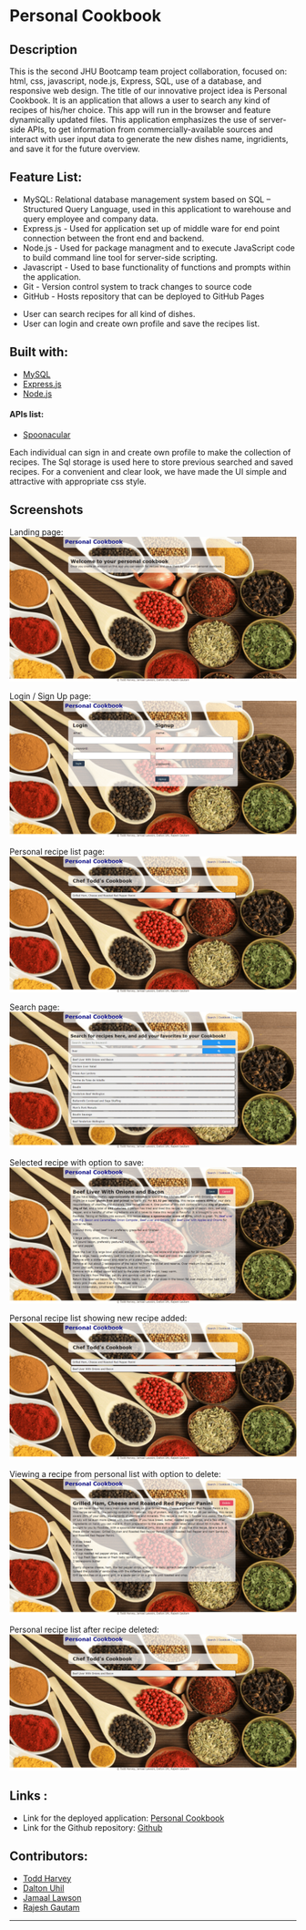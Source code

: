 # Personal Cookbook

## Description
This is the second JHU Bootcamp team project collaboration, focused on: html, css, javascript, node.js, Express, SQL, use of a database, and responsive web design. The title of our innovative project idea is Personal Cookbook. It is an application that allows a user to search any kind of recipes of his/her choice. This app will run in the browser and feature dynamically updated files. This application emphasizes the use of server-side APIs, to get information from commercially-available sources and interact with user input data to generate the new dishes name, ingridients, and save it for the future overview.

## Feature List:
- MySQL: Relational database management system based on SQL – Structured Query Language, used in this applicationt to warehouse and query employee and company data.
- Express.js - Used for application set up of middle ware for end point connection between the front end and backend.
- Node.js - Used for package managment and to execute JavaScript code to build command line tool for server-side scripting.
- Javascript - Used to base functionality of functions and prompts within the application.
- Git - Version control system to track changes to source code
- GitHub - Hosts repository that can be deployed to GitHub Pages


* User can search recipes for all kind of dishes.
* User can login and create own profile and save the recipes list.


## Built with:

- [MySQL](https://developer.mozilla.org/en-US/docs/Glossary/SQL)
- [Express.js](https://developer.mozilla.org/en-US/docs/Learn/Server-side/Express_Nodejs)
- [Node.js](https://developer.mozilla.org/en-US/docs/Glossary/Node.js?retiredLocale=hu)

#### APIs list:
* [Spoonacular](https://spoonacular.com/food-api)

Each individual can sign in and create own profile to make the collection of recipes. The Sql storage is used here to store previous searched and saved recipes. For a convenient and clear look, we have made the UI simple and attractive with appropriate css style. 

## Screenshots

Landing page:
![The Personal Cookbook allows registered users to search a recipe database and save them to a personal cookbook](./public/images/personal-cookbook-1.png)

Login / Sign Up page:
![The Personal Cookbook allows registered users to search a recipe database and save them to a personal cookbook](./public/images/personal-cookbook-2.png)

Personal recipe list page:
![The Personal Cookbook allows registered users to search a recipe database and save them to a personal cookbook](./public/images/personal-cookbook-3.png)

Search page:
![The Personal Cookbook allows registered users to search a recipe database and save them to a personal cookbook](./public/images/personal-cookbook-4.png)

Selected recipe with option to save:
![The Personal Cookbook allows registered users to search a recipe database and save them to a personal cookbook](./public/images/personal-cookbook-5.png)

Personal recipe list showing new recipe added:
![The Personal Cookbook allows registered users to search a recipe database and save them to a personal cookbook](./public/images/personal-cookbook-6.png)

Viewing a recipe from personal list with option to delete:
![The Personal Cookbook allows registered users to search a recipe database and save them to a personal cookbook](./public/images/personal-cookbook-7.png)

Personal recipe list after recipe deleted:
![The Personal Cookbook allows registered users to search a recipe database and save them to a personal cookbook](./public/images/personal-cookbook-8.png)

## Links :

* Link for the deployed application: [Personal Cookbook](https://tranquil-springs-98499.herokuapp.com/)
* Link for the Github repository: [Github](https://github.com/tharveyster/recipe-search)

## Contributors:
* [Todd Harvey](https://github.com/tharveyster)
* [Dalton Uhil](https://github.com/duhl91)
* [Jamaal Lawson](https://github.com/Maalie04)
* [Rajesh Gautam](https://github.com/Rajesh295-dev)

- - -
